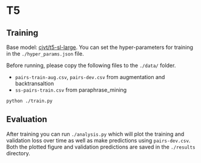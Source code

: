 # T5

## Training 

Base model: [cjvt/t5-sl-large](https://huggingface.co/cjvt/t5-sl-large). You can set the hyper-parameters for training in the `./hyper_params.json` file. 

Before running, please copy the following files to the `./data/` folder.
+ `pairs-train-aug.csv`, `pairs-dev.csv` from augmentation and backtransaltion
+ `ss-pairs-train.csv` from paraphrase_mining

```console
python ./train.py
```

## Evaluation

After training you can run `./analysis.py` which will plot the training and validation loss over time
as well as make predictions using `pairs-dev.csv`. Both the plotted figure and validation predictions are saved in the `./results` directory.
